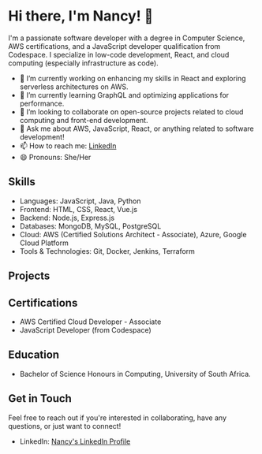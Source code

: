 # Hi there, I'm Nancy! 👋

I'm a passionate software developer with a degree in Computer Science, AWS certifications, and a JavaScript developer qualification from Codespace. I specialize in low-code development, React, and cloud computing (especially infrastructure as code). 

- 🔭 I’m currently working on enhancing my skills in React and exploring serverless architectures on AWS.
- 🌱 I’m currently learning GraphQL and optimizing applications for performance.
- 👯 I’m looking to collaborate on open-source projects related to cloud computing and front-end development.
- 💬 Ask me about AWS, JavaScript, React, or anything related to software development!
- 📫 How to reach me: [LinkedIn](https://www.linkedin.com/in/nancy-m-861254297/)
- 😄 Pronouns: She/Her

## Skills

- Languages: JavaScript, Java, Python
- Frontend: HTML, CSS, React, Vue.js
- Backend: Node.js, Express.js
- Databases: MongoDB, MySQL, PostgreSQL
- Cloud: AWS (Certified Solutions Architect - Associate), Azure, Google Cloud Platform
- Tools & Technologies: Git, Docker, Jenkins, Terraform

## Projects

### 
## Certifications

- AWS Certified Cloud Developer - Associate
- JavaScript Developer (from Codespace)

## Education

- Bachelor of Science Honours in Computing, University of South Africa.

## Get in Touch

Feel free to reach out if you're interested in collaborating, have any questions, or just want to connect!

- LinkedIn: [Nancy's LinkedIn Profile](https://www.linkedin.com/in/nancy-m-861254297/)
  

